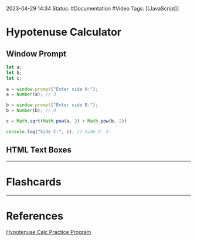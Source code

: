 2023-04-29 14:34
Status: #Documentation #Video 
Tags: [[JavaScript]]

# Hypotenuse Calculator

## Window Prompt

```javascript
let a;
let b;
let c;
 
a = window.prompt("Enter side A:");
a = Number(a); // 3

b = window.prompt("Enter side B:");
b = Number(b); // 4

c = Math.sqrt(Math.pow(a, 2) + Math.pow(b, 2))

console.log("Side C:", c); // Side C: 5
```

## HTML Text Boxes







___
# Flashcards



---
# References
[Hypotenuse Calc Practice Program](https://www.youtube.com/watch?v=8dWL3wF_OMw&list=PL3k5VlZzpQyEz03mNlmU50YcIJ6vEDz95&index=1&t=2212s)
